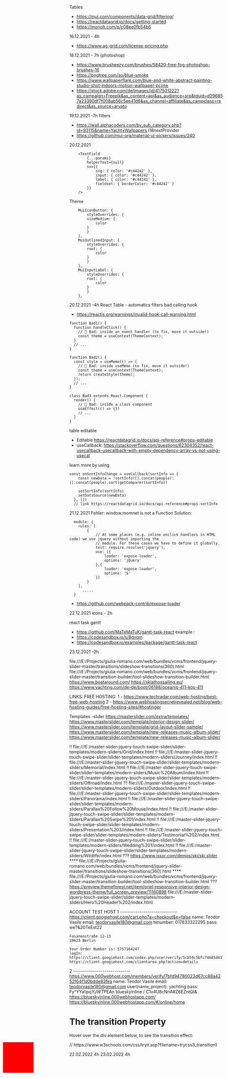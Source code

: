
Tables
* https://mui.com/components/data-grid/filtering/
* https://reactdatagrid.io/docs/getting-started
* https://morioh.com/p/c08ee0fb54b6

16.12.2021 - 4h
* https://www.ag-grid.com/license-pricing.php


18.12.2021 - 7h (photoshop)
* https://www.brusheezy.com/brushes/58420-free-fog-photoshop-brushes-16
* https://pngtree.com/so/blue-smoke
* https://www.wallpaperflare.com/blue-and-white-abstract-painting-studio-shot-indoors-motion-wallpaper-pcjme
*  https://stock.adobe.com/de/images/id/417501222?as_campaign=Freepik&as_content=api&as_audience=srp&tduid=d296857a23390df7f008ab56c5ee41d6&as_channel=affiliate&as_campclass=redirect&as_source=arvato


19.12.2021 -7h filters
* https://wall.alphacoders.com/by_sub_category.php?id=93115&name=Yacht+Wallpapers
I18nextProvider
* https://github.com/mui-org/material-ui-pickers/issues/240

20.12.2021
``` 
    <TextField
        {...params}
        helperText={null}
        sx={{
            svg: { color: '#c44242' },
            input: { color: '#c44242' },
            label: { color: '#c44242' },
            fieldset: { borderColor: '#c44242' }
        }}
    />
```
Theme
````
    MuiIconButton: {
        styleOverrides: {
        sizeMedium: {
            color
        }
        }
    },
    MuiOutlinedInput: {
        styleOverrides: {
        root: {
            color
        }
        }
    },
    MuiInputLabel: {
        styleOverrides: {
        root: {
            color
        }
        }
    },
````

20.12.2021  -4h React Table - automatics filters
bad calling hook
* https://reactjs.org/warnings/invalid-hook-call-warning.html
````
function Bad1() {
  function handleClick() {
    // 🔴 Bad: inside an event handler (to fix, move it outside!)
    const theme = useContext(ThemeContext);
  }
  // ...
}

function Bad2() {
  const style = useMemo(() => {
    // 🔴 Bad: inside useMemo (to fix, move it outside!)
    const theme = useContext(ThemeContext);
    return createStyle(theme);
  });
  // ...
}

class Bad3 extends React.Component {
  render() {
    // 🔴 Bad: inside a class component
    useEffect(() => {})
    // ...
  }
}
````
table editable 
* Editable https://reactdatagrid.io/docs/api-reference#props-editable
* useCallback:  https://stackoverflow.com/questions/62304352/react-usecallback-usecallback-with-empty-dependency-array-vs-not-using-usecal

learn more by using
````
const onSortInfoChange = useCallback(sortInfo => {
    const newData = !sortInfo?[].concat(people):[].concat(people).sort(getComparer(sortInfo))

    setSortInfo(sortInfo)
    setDataSource(newData)
  }, [])
  // link https://reactdatagrid.io/docs/api-reference#props-sortInfo
  ````
21.12.2021
Fehler: window.momnet is not a Function
Solution: 
````
  module: {
    rules: [
        {
            // At some places (e.g. inline onclick handlers in HTML code) we use jquery without importing the
            // module. For these cases we have to define it globally.
            test: require.resolve('jquery'),
            use: [{
                loader: 'expose-loader',
                options: 'jQuery'
            },{
                loader: 'expose-loader',
                options: '$'
            }]
        }
    ],
      .....
  }
````
* https://github.com/webpack-contrib/expose-loader

22.12.2021 icons - 2h

react task gantt 
* https://github.com/MaTeMaTuK/gantt-task-react
example :
* https://codesandbox.io/s/8gvqm
* https://codesandbox.io/examples/package/gantt-task-react 

23.12.2021  -2h

file:///E:/Projects/giulia-romano.com/web/bundles/vcms/frontend/jquery-slider-master/transitions/slideshow-transitions(360).html
file:///E:/Projects/giulia-romano.com/web/bundles/vcms/frontend/jquery-slider-master/transition-builder/tool-slideshow-transition-builder.html
https://www.boataround.com/
https://skiathossailing.eu/
https://www.yachting.com/de-de/boot/06188/oceanis-411-kos-411

LINKS: FREE HOSTING:
1 - https://www.techradar.com/web-hosting/best-free-web-hosting
2 - https://www.webhostingsecretrevealed.net/blog/web-hosting-guides/free-hosting-sites/#hostinger


Templates -slider
https://masterslider.com/extra/templates/
https://www.masterslider.com/template/interior-design-slider/
https://www.masterslider.com/template/grid-layout-slider-sample/
https://www.masterslider.com/template/new-releases-music-album-slider/
https://www.masterslider.com/template/new-releases-music-album-slider/


!!   file:///E:/master-slider-jquery-touch-swipe-slider/slider-templates/modern-sliders/Grid/index.html
!!   file:///E:/master-slider-jquery-touch-swipe-slider/slider-templates/modern-sliders/Journey/index.html
!!   file:///E:/master-slider-jquery-touch-swipe-slider/slider-templates/modern-sliders/Memorial/index.html
!!   file:///E:/master-slider-jquery-touch-swipe-slider/slider-templates/modern-sliders/Music%20Album/index.html
!!   file:///E:/master-slider-jquery-touch-swipe-slider/slider-templates/modern-sliders/Offroad/index.html
??   file:///E:/master-slider-jquery-touch-swipe-slider/slider-templates/modern-sliders/Outdoor/index.html
!!   file:///E:/master-slider-jquery-touch-swipe-slider/slider-templates/modern-sliders/Panorama/index.html
!!   file:///E:/master-slider-jquery-touch-swipe-slider/slider-templates/modern-sliders/Parallax%20Follow%20Mouse/index.html
!!   file:///E:/master-slider-jquery-touch-swipe-slider/slider-templates/modern-sliders/Parallax%20Swipe%201/index.html
!!   file:///E:/master-slider-jquery-touch-swipe-slider/slider-templates/modern-sliders/Presentation%203/index.html
!!   file:///E:/master-slider-jquery-touch-swipe-slider/slider-templates/modern-sliders/Testimonial%202/index.html
!!   file:///E:/master-slider-jquery-touch-swipe-slider/slider-templates/modern-sliders/Wedding%201/index.html
!!   file:///E:/master-slider-jquery-touch-swipe-slider/slider-templates/modern-sliders/Wildlife/index.html
???  https://www.jssor.com/demos/ski/ski.slider
**** file:///E:/Projects/giulia-romano.com/web/bundles/vcms/frontend/jquery-slider-master/transitions/slideshow-transitions(360).html
**** file:///E:/Projects/giulia-romano.com/web/bundles/vcms/frontend/jquery-slider-master/transition-builder/tool-slideshow-transition-builder.html
???  https://preview.themeforest.net/item/oriel-responsive-interior-design-wordpress-theme/full_screen_preview/11160898
file:///E:/master-slider-jquery-touch-swipe-slider/slider-templates/modern-sliders/Hero%20Header%202/index.html




ACCOUNT TEST HOST 
1 -----------------------------
	https://client.googiehost.com/cart.php?a=checkout&e=false
	name: Teodor Vasile
	email: teodorvasile180@gmail.com
	tenumber: 	017633322295
	pass: we?&20TeEst22

	Fasanenstraße 12-13
	10623 Berlin

	Your Order Number is: 5757104247
	logIn: https://client.googiehost.com/index.php/user/verify/5cb59c5bfc74685d437428da188f2aae6f9b36df52ad3db26b9df7bc0270719c
	https://client.googiehost.com/clientarea.php?action=details

2 -----------------------------
	https://www.000webhost.com/members/verify/7bfd94780023d67cc88a4252f64f1d0bdde83fea
	name: Teodor Vasile
	email: teodorvasile180@gmail.com
	user(name_project): yachting
	pass: Fy^YYa!ipq$YJWT$PEAn
	blueskyinline / C1v4U8cNnA#Z6EZntQl&
	https://blueskyinline.000webhostapp.com/
	https://blueskyinline.000webhostapp.com/#/online/home
	
	

  <!DOCTYPE html>
<html>
<head>
<style>
.sq{
  position: absolute;
  left: 10px;
  width: 100px;
  height: 100px;
  background: red;
  transition: all 2s;
}
.sq.start {
  left: 400px;
}
</style>
<script type="text/javascript">
   var i = 0; 
   window.setInterval(() => {
      const tmp = document.getElementsByClassName('sq')[0];
      if (i%2 == 0){
	     tmp.classList.add("start");
	  } else {
         tmp.classList.remove("start");
      }
      i = i + 1;
   }, 2000);
</script>
</head>
<body>

<h1>The transition Property</h1>

<p>Hover over the div element below, to see the transition effect:</p>
<div class="sq"></div>

</body>
</html>
// https://www.w3schools.com/css/tryit.asp?filename=trycss3_transition1

22.02.2022  4h
23.02.2022  4h